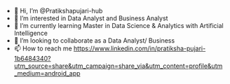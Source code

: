 - 👋 Hi, I’m @Pratikshapujari-hub
- 👀 I’m interested in Data Analyst and Business Analyst
- 🌱 I’m currently learning Master in Data Science & Analytics with Artificial Intelligence
- 💞️ I’m looking to collaborate as a Data Analyst/ Business 
- 📫 How to reach me https://www.linkedin.com/in/pratiksha-pujari-1b6484340?utm_source=share&utm_campaign=share_via&utm_content=profile&utm_medium=android_app

